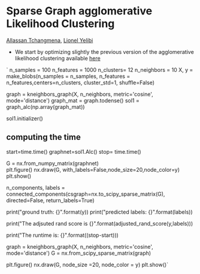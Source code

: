 # Sparse Graph agglomerative Likelihood Clustering

[Allassan Tchangmena](), [Lionel Yelibi]()

- We start by optimizing slightly the previous version of the agglomerative likelihood clustering available [here](https://github.com/lyelibi/ALC)

`
n_samples = 100
n_features = 1000
n_clusters= 12
n_neighbors = 10
X, y = make_blobs(n_samples = n_samples, n_features = n_features,centers=n_clusters, cluster_std=1, shuffle=False)



graph = kneighbors_graph(X, n_neighbors, metric='cosine', mode='distance')
graph_mat = graph.todense()
sol1  = graph_alc(np.array(graph_mat))

sol1.initializer()

## computing the time
start=time.time()
graphnet=sol1.Alc()
stop= time.time()

G = nx.from_numpy_matrix(graphnet)  
plt.figure()
nx.draw(G, with_labels=False,node_size=20,node_color=y) 
plt.show()


n_components, labels = connected_components(csgraph=nx.to_scipy_sparse_matrix(G), directed=False, return_labels=True)

print("ground truth: {}".format(y))
print("predicted labels: {}".format(labels))

print("The adjsuted rand score is {}".format(adjusted_rand_score(y,labels)))

print("The runtime is:  {}".format((stop-start)))



graph = kneighbors_graph(X, n_neighbors, metric='cosine', mode='distance')
G = nx.from_scipy_sparse_matrix(graph)

plt.figure()
nx.draw(G, node_size =20, node_color = y)
plt.show()`
